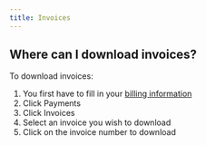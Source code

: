 ```yaml
---
title: Invoices 
---
```


## Where can I download invoices?
To download invoices:
1.	You first have to fill in your [billing information](billing-information.md#how-do-i-fill-or-update-billing-information)
2.	Click Payments
3.	Click Invoices
4.	Select an invoice you wish to download
5.	Click on the invoice number to download
